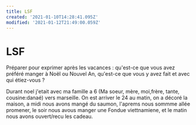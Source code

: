 ```yaml
---
title: LSF
created: '2021-01-10T14:28:41.095Z'
modified: '2021-01-12T21:49:00.059Z'
---
```


# LSF

Préparer pour exprimer après les vacances : qu'est-ce que vous avez préféré manger à Noël ou Nouvel An, qu'est-ce que vous y avez fait et avec qui étiez-vous ?

Durant noel j'etait avec ma famille a 6 (Ma soeur, mère, moi,frère, tante, cousine:danaé) vers marseille.
On est arriver le 24 au matin, on a décoré la maison, a midi nous avons mangé du saumon, l'aprems nous sommme allée promener, le soir nous avous manger une Fondue viettnamiene,   et le matin nous avons ouvert/recu les cadeau.

